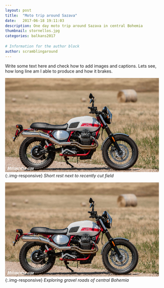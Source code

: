 ```yaml
---
layout: post
title:  "Moto trip around Sazava"
date:   2017-06-18 19:11:03
description: One day moto trip around Sazava in central Bohemia
thumbnail: stornellos.jpg
categories: balkans2017

# Information for the author block
author: scramblingaround
---
```

Write some text here and check how to add images and captions. Lets see, how long line am I able to produce and how it brakes.

![moto next to a field](/assets/img/stornellos.jpg){:.img-responsive}
_Short rest next to recently cut field_

![Moto on gravel road](/assets/img/stornellos.jpg){:.img-responsive}
_Exploring gravel roads of central Bohemia_

